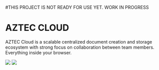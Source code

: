 #THIS PROJECT IS NOT READY FOR USE YET. WORK IN PROGRESS
# AZTEC CLOUD

AZTEC Cloud is a scalable centralized document creation and storage ecosystem with strong focus on collaboration between team members. Everything inside your browser.

![](https://i.imgur.com/scsEnSM.jpg)
![](https://i.imgur.com/OrtmtWC.png)
